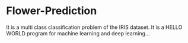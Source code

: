 # Flower-Prediction
It is a multi class classification problem of the IRIS dataset. It is a HELLO WORLD program for machine learning and deep learning...

